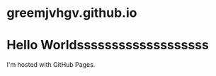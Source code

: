 # greemjvhgv.github.io
<html>
<body>
<h1>Hello Worldsssssssssssssssssss</h1>
<p>I'm hosted with GitHub Pages.</p>
</body>
</html>